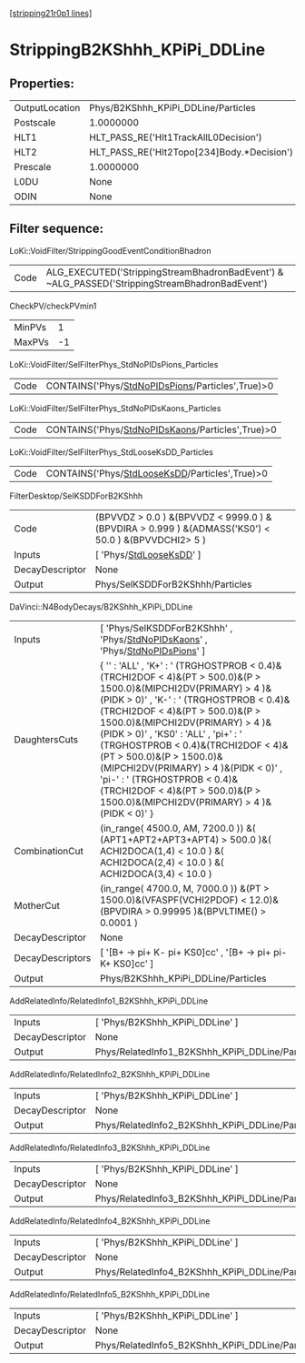 [[stripping21r0p1 lines]](./stripping21r0p1-index)

# StrippingB2KShhh_KPiPi_DDLine

## Properties:

|                |                                               |
|----------------|-----------------------------------------------|
| OutputLocation | Phys/B2KShhh_KPiPi_DDLine/Particles           |
| Postscale      | 1.0000000                                     |
| HLT1           | HLT_PASS_RE('Hlt1TrackAllL0Decision')         |
| HLT2           | HLT_PASS_RE('Hlt2Topo[234]Body.\*Decision') |
| Prescale       | 1.0000000                                     |
| L0DU           | None                                          |
| ODIN           | None                                          |

## Filter sequence:

LoKi::VoidFilter/StrippingGoodEventConditionBhadron

|      |                                                                                                |
|------|------------------------------------------------------------------------------------------------|
| Code | ALG_EXECUTED('StrippingStreamBhadronBadEvent') & ~ALG_PASSED('StrippingStreamBhadronBadEvent') |

CheckPV/checkPVmin1

|        |     |
|--------|-----|
| MinPVs | 1   |
| MaxPVs | -1  |

LoKi::VoidFilter/SelFilterPhys_StdNoPIDsPions_Particles

|      |                                                                                                       |
|------|-------------------------------------------------------------------------------------------------------|
| Code | CONTAINS('Phys/[StdNoPIDsPions](./stripping21r0p1-commonparticles-stdnopidspions)/Particles',True)\>0 |

LoKi::VoidFilter/SelFilterPhys_StdNoPIDsKaons_Particles

|      |                                                                                                       |
|------|-------------------------------------------------------------------------------------------------------|
| Code | CONTAINS('Phys/[StdNoPIDsKaons](./stripping21r0p1-commonparticles-stdnopidskaons)/Particles',True)\>0 |

LoKi::VoidFilter/SelFilterPhys_StdLooseKsDD_Particles

|      |                                                                                                   |
|------|---------------------------------------------------------------------------------------------------|
| Code | CONTAINS('Phys/[StdLooseKsDD](./stripping21r0p1-commonparticles-stdlooseksdd)/Particles',True)\>0 |

FilterDesktop/SelKSDDForB2KShhh

|                 |                                                                                                        |
|-----------------|--------------------------------------------------------------------------------------------------------|
| Code            | (BPVVDZ \> 0.0 ) &(BPVVDZ \< 9999.0 ) &(BPVDIRA \> 0.999 ) &(ADMASS('KS0') \< 50.0 ) &(BPVVDCHI2\> 5 ) |
| Inputs          | [ 'Phys/[StdLooseKsDD](./stripping21r0p1-commonparticles-stdlooseksdd)' ]                            |
| DecayDescriptor | None                                                                                                   |
| Output          | Phys/SelKSDDForB2KShhh/Particles                                                                       |

DaVinci::N4BodyDecays/B2KShhh_KPiPi_DDLine

|                  |                                                                                                                                                                                                                                                                                                                                                                                                                                                                                                                      |
|------------------|----------------------------------------------------------------------------------------------------------------------------------------------------------------------------------------------------------------------------------------------------------------------------------------------------------------------------------------------------------------------------------------------------------------------------------------------------------------------------------------------------------------------|
| Inputs           | [ 'Phys/SelKSDDForB2KShhh' , 'Phys/[StdNoPIDsKaons](./stripping21r0p1-commonparticles-stdnopidskaons)' , 'Phys/[StdNoPIDsPions](./stripping21r0p1-commonparticles-stdnopidspions)' ]                                                                                                                                                                                                                                                                                                                               |
| DaughtersCuts    | { '' : 'ALL' , 'K+' : ' (TRGHOSTPROB \< 0.4)&(TRCHI2DOF \< 4)&(PT \> 500.0)&(P \> 1500.0)&(MIPCHI2DV(PRIMARY) \> 4 )&(PIDK \> 0)' , 'K-' : ' (TRGHOSTPROB \< 0.4)&(TRCHI2DOF \< 4)&(PT \> 500.0)&(P \> 1500.0)&(MIPCHI2DV(PRIMARY) \> 4 )&(PIDK \> 0)' , 'KS0' : 'ALL' , 'pi+' : ' (TRGHOSTPROB \< 0.4)&(TRCHI2DOF \< 4)&(PT \> 500.0)&(P \> 1500.0)&(MIPCHI2DV(PRIMARY) \> 4 )&(PIDK \< 0)' , 'pi-' : ' (TRGHOSTPROB \< 0.4)&(TRCHI2DOF \< 4)&(PT \> 500.0)&(P \> 1500.0)&(MIPCHI2DV(PRIMARY) \> 4 )&(PIDK \< 0)' } |
| CombinationCut   | (in_range( 4500.0, AM, 7200.0 )) &( (APT1+APT2+APT3+APT4) \> 500.0 )&( ACHI2DOCA(1,4) \< 10.0 ) &( ACHI2DOCA(2,4) \< 10.0 ) &( ACHI2DOCA(3,4) \< 10.0 )                                                                                                                                                                                                                                                                                                                                                              |
| MotherCut        | (in_range( 4700.0, M, 7000.0 )) &(PT \> 1500.0)&(VFASPF(VCHI2PDOF) \< 12.0)&(BPVDIRA \> 0.99995 )&(BPVLTIME() \> 0.0001 )                                                                                                                                                                                                                                                                                                                                                                                            |
| DecayDescriptor  | None                                                                                                                                                                                                                                                                                                                                                                                                                                                                                                                 |
| DecayDescriptors | [ '[B+ -\> pi+ K- pi+ KS0]cc' , '[B+ -\> pi+ pi- K+ KS0]cc' ]                                                                                                                                                                                                                                                                                                                                                                                                                                                  |
| Output           | Phys/B2KShhh_KPiPi_DDLine/Particles                                                                                                                                                                                                                                                                                                                                                                                                                                                                                  |

AddRelatedInfo/RelatedInfo1_B2KShhh_KPiPi_DDLine

|                 |                                                  |
|-----------------|--------------------------------------------------|
| Inputs          | [ 'Phys/B2KShhh_KPiPi_DDLine' ]                |
| DecayDescriptor | None                                             |
| Output          | Phys/RelatedInfo1_B2KShhh_KPiPi_DDLine/Particles |

AddRelatedInfo/RelatedInfo2_B2KShhh_KPiPi_DDLine

|                 |                                                  |
|-----------------|--------------------------------------------------|
| Inputs          | [ 'Phys/B2KShhh_KPiPi_DDLine' ]                |
| DecayDescriptor | None                                             |
| Output          | Phys/RelatedInfo2_B2KShhh_KPiPi_DDLine/Particles |

AddRelatedInfo/RelatedInfo3_B2KShhh_KPiPi_DDLine

|                 |                                                  |
|-----------------|--------------------------------------------------|
| Inputs          | [ 'Phys/B2KShhh_KPiPi_DDLine' ]                |
| DecayDescriptor | None                                             |
| Output          | Phys/RelatedInfo3_B2KShhh_KPiPi_DDLine/Particles |

AddRelatedInfo/RelatedInfo4_B2KShhh_KPiPi_DDLine

|                 |                                                  |
|-----------------|--------------------------------------------------|
| Inputs          | [ 'Phys/B2KShhh_KPiPi_DDLine' ]                |
| DecayDescriptor | None                                             |
| Output          | Phys/RelatedInfo4_B2KShhh_KPiPi_DDLine/Particles |

AddRelatedInfo/RelatedInfo5_B2KShhh_KPiPi_DDLine

|                 |                                                  |
|-----------------|--------------------------------------------------|
| Inputs          | [ 'Phys/B2KShhh_KPiPi_DDLine' ]                |
| DecayDescriptor | None                                             |
| Output          | Phys/RelatedInfo5_B2KShhh_KPiPi_DDLine/Particles |
